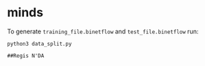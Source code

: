 # minds

To generate `training_file.binetflow` and `test_file.binetflow` run:

    python3 data_split.py

    ##Regis N'DA
